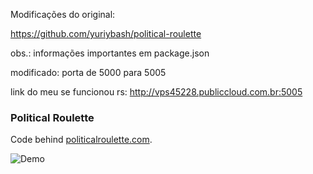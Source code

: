 Modificações do original:

https://github.com/yuriybash/political-roulette

obs.: informações importantes em package.json

modificado: porta de 5000 para 5005

link do meu se funcionou rs: http://vps45228.publiccloud.com.br:5005

### Political Roulette

Code behind [politicalroulette.com](https://politicalroulette.com).

![Demo](https://github.com/yuriybash/political-roulette/blob/master/assets/demo.gif)

